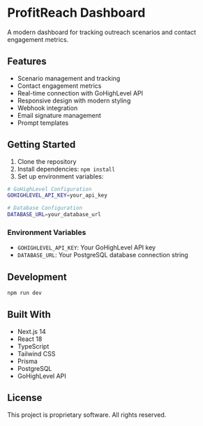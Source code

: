 # ProfitReach Dashboard

A modern dashboard for tracking outreach scenarios and contact engagement metrics.

## Features

- Scenario management and tracking
- Contact engagement metrics
- Real-time connection with GoHighLevel API
- Responsive design with modern styling
- Webhook integration
- Email signature management
- Prompt templates

## Getting Started

1. Clone the repository
2. Install dependencies: `npm install`
3. Set up environment variables:

```bash
# GoHighLevel Configuration
GOHIGHLEVEL_API_KEY=your_api_key

# Database Configuration
DATABASE_URL=your_database_url
```

### Environment Variables

- `GOHIGHLEVEL_API_KEY`: Your GoHighLevel API key
- `DATABASE_URL`: Your PostgreSQL database connection string

## Development

```bash
npm run dev
```

## Built With

- Next.js 14
- React 18
- TypeScript
- Tailwind CSS
- Prisma
- PostgreSQL
- GoHighLevel API

## License

This project is proprietary software. All rights reserved.
